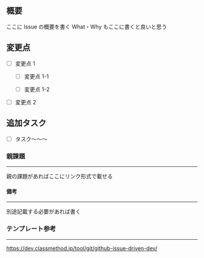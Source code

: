 ## 概要

ここに Issue の概要を書く
What・Why もここに書くと良いと思う

## 変更点

- [ ] 変更点 1

  - [ ] 変更点 1-1

  - [ ] 変更点 1-2

- [ ] 変更点 2

## 追加タスク

- [ ] タスク〜〜〜

### 親課題

---

親の課題があればここにリンク形式で載せる

#### 備考

---

別途記載する必要があれば書く

### テンプレート参考

---

https://dev.classmethod.jp/tool/git/github-issue-driven-dev/
